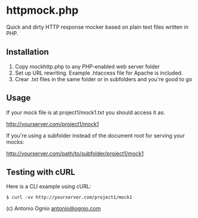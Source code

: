 # httpmock.php

Quick and dirty HTTP response mocker based on plain text files written in PHP.

## Installation

1. Copy mockhttp.php to any PHP-enabled web server folder
2. Set up URL rewriting. Example .htaccess file for Apache is included.
3. Crear .txt files in the same folder or in subfolders and you're good to go

## Usage

If your mock file is at project1/mock1.txt you should access it as:

http://yourserver.com/project1/mock1

If you're using a subfolder instead of the document root for serving your mocks:

http://yourserver.com/path/to/subfolder/project1/mock1

## Testing with cURL

Here is a CLI example using cURL:

```
$ curl -vv http://yourserver.com/project1/mock1
```

(c) Antonio Ognio <antonio@ognio.com>
